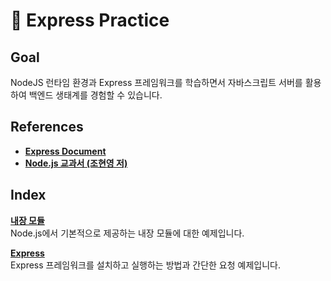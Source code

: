 # 🚚 Express Practice

## Goal

NodeJS 런타임 환경과 Express 프레임워크를 학습하면서 자바스크립트 서버를 활용하여 백엔드 생태계를 경험할 수 있습니다.

## References

- **[Express Document](https://expressjs.com/ko/)**
- [**Node.js 교과서 (조현영 저)**](http://www.yes24.com/Product/Goods/91213376)

## Index

[**내장 모듈**](https://github.com/yondo123/express-practice/tree/node-modules)  
Node.js에서 기본적으로 제공하는 내장 모듈에 대한 예제입니다.

[**Express**](https://github.com/yondo123/express-practice/tree/node-modules)  
Express 프레임워크를 설치하고 실행하는 방법과 간단한 요청 예제입니다.
